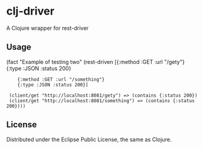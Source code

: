# clj-driver

A Clojure wrapper for rest-driver

## Usage

(fact "Example of testing two"
   (rest-driven
       [{:method :GET :url "/gety"}
        {:type :JSON :status 200}

        {:method :GET :url "/something"}
        {:type :JSON :status 200}]

     (client/get "http://localhost:8081/gety") => (contains {:status 200})
     (client/get "http://localhost:8081/something") => (contains {:status 200})))

## License

Distributed under the Eclipse Public License, the same as Clojure.
